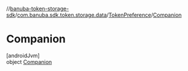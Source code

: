 //[banuba-token-storage-sdk](../../../../index.md)/[com.banuba.sdk.token.storage.data](../../index.md)/[TokenPreference](../index.md)/[Companion](index.md)

# Companion

[androidJvm]\
object [Companion](index.md)
